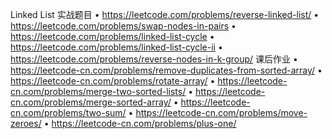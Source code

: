 Linked List 实战题目
•	https://leetcode.com/problems/reverse-linked-list/
•	https://leetcode.com/problems/swap-nodes-in-pairs
•	https://leetcode.com/problems/linked-list-cycle
•	https://leetcode.com/problems/linked-list-cycle-ii
•	https://leetcode.com/problems/reverse-nodes-in-k-group/
课后作业
•	https://leetcode-cn.com/problems/remove-duplicates-from-sorted-array/
•	https://leetcode-cn.com/problems/rotate-array/
•	https://leetcode-cn.com/problems/merge-two-sorted-lists/
•	https://leetcode-cn.com/problems/merge-sorted-array/
•	https://leetcode-cn.com/problems/two-sum/
•	https://leetcode-cn.com/problems/move-zeroes/
•	https://leetcode-cn.com/problems/plus-one/






